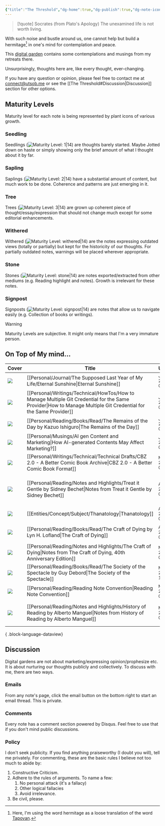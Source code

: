 ```yaml
---
{"title":"The Threshold","dg-home":true,"dg-publish":true,"dg-note-icon":"signpost","dg-pinned":true,"dg-hide-in-graph":true,"cssClasses":["cards","cards-cols-3","cards-cover","cards-cover-no-border","cards-title-hide-icons"],"dg-metatags":{"description":"Utsob's Digital Garden","og:description":"Utsob's Digital Garden"},"created":"2023-01-02T21:30:15+06:00","updated":"2023-06-25T16:59:25+06:00","permalink":"/the-threshold/","metatags":{"description":"Utsob's Digital Garden","og:description":"Utsob's Digital Garden"},"hideInGraph":true,"pinned":true,"contentClasses":"cards cards-cols-3 cards-cover cards-cover-no-border cards-title-hide-icons","tags":["gardenEntry"],"dgPassFrontmatter":true,"noteIcon":"signpost"}
---
```


> [!quote] Socrates (from Plato's Apology)
> The unexamined life is not worth living.

With such noise and bustle around us, one cannot help but build a hermitage[^1] in one's mind for contemplation and peace.

This [digital garden](https://cagrimmett.com/notes/2020/11/08/what-are-digital-gardens/) contains some contemplations and musings from my retreats there.

Unsurprisingly, thoughts here are, like every thought, ever-changing.

If you have any question or opinion, please feel free to contact me at [connect@utsob.me](mailto:connect@utsob.me) or see the [[The Threshold#Discussion\|Discussion]] section for other options.

## Maturity Levels
Maturity level for each note is being represented by plant icons of various growth.

### Seedling
Seedlings (![Maturity Level: 1|14](https://hermitage.utsob.me/img/tree-1.svg)) are thoughts barely started. Maybe Jotted down on haste or simply showing only the brief amount of what I thought about it by far.

### Sapling
Saplings (![Maturity Level: 2|14](https://hermitage.utsob.me/img/tree-2.svg)) have a substantial amount of content, but much work to be done. Coherence and patterns are just emerging in it.

### Tree
Trees (![Maturity Level: 3|14](https://hermitage.utsob.me/img/tree-3.svg)) are grown up coherent piece of thought/essay/expression that should not change much except for some editorial enhancements.

### Withered
Withered (![Maturity Level: withered|14](https://hermitage.utsob.me/img/withered.svg)) are the notes expressing outdated views (totally or partially) but kept for the historicity of our thoughts. For partially outdated notes, warnings will be placed wherever appropriate.

### Stone
Stones (![Maturity Level: stone|14](https://hermitage.utsob.me/img/stone.svg)) are notes exported/extracted from other mediums (e.g. Reading highlight and notes). Growth is irrelevant for these notes.

### Signpost
Signposts (![Maturity Level: signpost|14](https://hermitage.utsob.me/img/signpost.svg)) are notes that allow us to navigate easily (e.g. Collection of books or writings).

> [!Warning] 
> Maturity Levels are subjective. It might only means that I'm a very immature person.


## On Top of My mind…
| Cover                                                               | Title                                                                                                                                                              | Updated                                                              | Created                                                              | Tags                                                         |
| ------------------------------------------------------------------- | ------------------------------------------------------------------------------------------------------------------------------------------------------------------ | -------------------------------------------------------------------- | -------------------------------------------------------------------- | ------------------------------------------------------------ |
| <img src='https://hermitage.utsob.me/img/3-cover-card.jpg'/>        | [[Personal/Journal/The Supposed Last Year of My Life/Eternal Sunshine\|Eternal Sunshine]]                                                                       | <i icon-name=calendar-clock></i><small>Jun 13, 2023 09:58 pm</small> | <i icon-name=calendar-plus></i><small>May 17, 2023 02:47 am</small>  | #life #memory #eppiphany                                     |
| <img src='https://hermitage.utsob.me/img/withered-cover-card.jpg'/> | [[Personal/Writings/Technical/HowTos/How to Manage Multiple Git Credential for the Same Provider\|How to Manage Multiple Git Credential for the Same Provider]] | <i icon-name=calendar-clock></i><small>Jun 11, 2023 09:23 am</small> | <i icon-name=calendar-plus></i><small>Apr 26, 2023 02:10 pm</small>  | #technical #how-to                                           |
| <img src='https://hermitage.utsob.me/img/1-cover-card.jpg'/>        | [[Personal/Reading/Books/Read/The Remains of the Day by Kazuo Ishiguro\|The Remains of the Day]]                                                                | <i icon-name=calendar-clock></i><small>Jun 08, 2023 02:41 pm</small> | <i icon-name=calendar-plus></i><small>Dec 30, 2022 06:24 pm</small>  | #book #Fiction                                               |
| <img src='https://hermitage.utsob.me/img/2-cover-card.jpg'/>        | [[Personal/Musings/AI gen Content and Marketing\|How AI-generated Contents May Affect Marketing?]]                                                              | <i icon-name=calendar-clock></i><small>Jun 07, 2023 06:22 pm</small> | <i icon-name=calendar-plus></i><small>Mar 24, 2023 11:03 am</small>  | #AI #Marketing                                               |
| <img src='https://hermitage.utsob.me/img/1-cover-card.jpg'/>        | [[Personal/Writings/Technical/Technical Drafts/CBZ 2.0 - A Better Comic Book Archive\|CBZ 2.0 - A Better Comic Book Format]]                                    | <i icon-name=calendar-clock></i><small>May 09, 2023 04:33 pm</small> | <i icon-name=calendar-plus></i><small>Apr 25, 2023 09:32 am</small>  | #techincal-draft #ebook #comic-book                          |
| <img src='https://hermitage.utsob.me/img/stone-cover-card.jpg'/>    | [[Personal/Reading/Notes and Highlights/Treat it Gentle by Sidney Bechet\|Notes from Treat it Gentle by Sidney Bechet]]                                         | <i icon-name=calendar-clock></i><small>Apr 30, 2023 02:46 pm</small> | <i icon-name=calendar-plus></i><small>Aug 28, 2021 06:01 am</small>  | #history #autobiography #jazz #music #american #reading-note |
| <img src='https://hermitage.utsob.me/img/1-cover-card.jpg'/>        | [[Entities/Concept/Subject/Thanatology\|Thanatology]]                                                                                                           | <i icon-name=calendar-clock></i><small>Apr 01, 2023 02:41 pm</small> | <i icon-name=calendar-plus></i><small>Apr 01, 2023 02:28 pm</small>  | #subject                                                     |
| <img src='https://hermitage.utsob.me/img/2-cover-card.jpg'/>        | [[Personal/Reading/Books/Read/The Craft of Dying by Lyn H. Lofland\|The Craft of Dying]]                                                                        | <i icon-name=calendar-clock></i><small>Apr 01, 2023 02:40 pm</small> | <i icon-name=calendar-plus></i><small>Jan 11, 2019 12:00 am</small>  | #book #thanatology #sociology                                |
| <img src='https://hermitage.utsob.me/img/stone-cover-card.jpg'/>    | [[Personal/Reading/Notes and Highlights/The Craft of Dying\|Notes from The Craft of Dying, 40th Anniversary Edition]]                                           | <i icon-name=calendar-clock></i><small>Mar 30, 2023 08:53 pm</small> | <i icon-name=calendar-plus></i><small>Mar 30, 2023 03:31 pm</small>  | #reading-notes                                               |
| <img src='https://hermitage.utsob.me/img/2-cover-card.jpg'/>        | [[Personal/Reading/Books/Read/The Society of the Spectacle by Guy Debord\|The Society of the Spectacle]]                                                        | <i icon-name=calendar-clock></i><small>Mar 27, 2023 10:12 pm</small> | <i icon-name=calendar-plus></i><small>Mar 30, 2022 12:00 am</small>  | #sociology #economics #marxism                               |
| <img src='https://hermitage.utsob.me/img/3-cover-card.jpg'/>        | [[Personal/Reading/Reading Note Convention\|Reading Note Convention]]                                                                                           | <i icon-name=calendar-clock></i><small>Mar 27, 2023 07:13 pm</small> | <i icon-name=calendar-plus></i><small>Jan 31, 2023 12:41 am</small>  | #reading-convention                                          |
| <img src='https://hermitage.utsob.me/img/stone-cover-card.jpg'/>    | [[Personal/Reading/Notes and Highlights/History of Reading by Alberto Manguel\|Notes from History of Reading by Alberto Manguel]]                               | <i icon-name=calendar-clock></i><small>Mar 26, 2023 08:09 pm</small> | <i icon-name=calendar-plus></i><small>Sept 08, 2021 05:40 pm</small> | #history #books #reading-notes                               |

{ .block-language-dataview}
## Discussion
Digital gardens are not about marketing/expressing opinion/prophesize etc. It is about nurturing our thoughts publicly and collectively. To discuss with me, there are two ways.

### Emails
From any note's page, click the email button on the bottom right to start an email thread. This is private.

### Comments
Every note has a comment section powered by Disqus. Feel free to use that if you don't mind public discussions.

### Policy
I don't seek publicity. If you find anything praiseworthy (I doubt you will), tell me privately. For commenting, these are the basic rules I believe not too much to abide by:
1. Constructive Criticism.
2. Adhere to the rules of arguments. To name a few:
    1. No personal attack (it's a fallacy)
    2. Other logical fallacies
    3. Avoid irrelevance.
3. Be civil, please.

[^1]: Here, I'm using the word hermitage as a loose translation of the word [Tapovan](https://en.wikipedia.org/wiki/Tapovan).